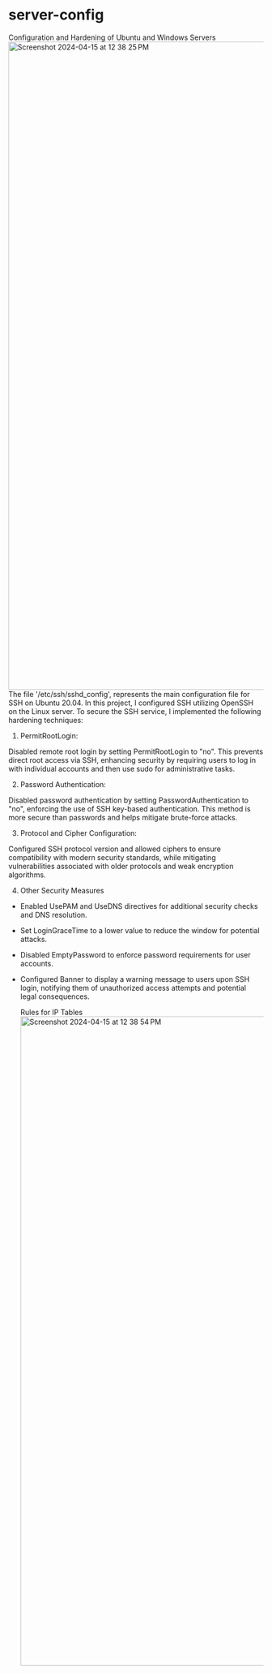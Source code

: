 # server-config
Configuration and Hardening of Ubuntu and Windows Servers
<img width="1278" alt="Screenshot 2024-04-15 at 12 38 25 PM" src="https://github.com/kwrig156/server-config/assets/165214775/6b8476dc-19c3-4866-a01f-30c633436464">
The file '/etc/ssh/sshd_config', represents the main configuration file for SSH on Ubuntu 20.04. In this project, I configured SSH utilizing OpenSSH on the Linux server. To secure the SSH service, I implemented the following hardening techniques: 

1. PermitRootLogin:

Disabled remote root login by setting PermitRootLogin to "no". This prevents direct root access via SSH, enhancing security by requiring users to log in with individual accounts and then use sudo for administrative tasks.

2. Password Authentication:

Disabled password authentication by setting PasswordAuthentication to "no", enforcing the use of SSH key-based authentication. This method is more secure than passwords and helps mitigate brute-force attacks.

3. Protocol and Cipher Configuration:

Configured SSH protocol version and allowed ciphers to ensure compatibility with modern security standards, while mitigating vulnerabilities associated with older protocols and weak encryption algorithms.

4. Other Security Measures

- Enabled UsePAM and UseDNS directives for additional security checks and DNS resolution.
- Set LoginGraceTime to a lower value to reduce the window for potential attacks.
- Disabled EmptyPassword to enforce password requirements for user accounts.
- Configured Banner to display a warning message to users upon SSH login, notifying them of unauthorized access attempts and potential legal consequences.

  Rules for IP Tables
  <img width="1280" alt="Screenshot 2024-04-15 at 12 38 54 PM" src="https://github.com/kwrig156/server-config/assets/165214775/49baa50e-e4fa-42fa-a08c-0cc480b21e4c">

